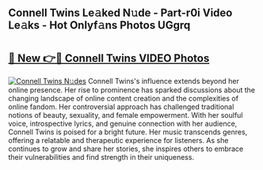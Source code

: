 ## Connell Twins Le𝚊ked N𝚞de - Part-r0i Video Le𝚊ks - Hot Onlyf𝚊ns Photos UGgrq

# <h2><a href="http://ac43177.deff.icu/?id=Connell+Twins">🔗 New 👉🔴 Connell Twins VIDEO Photos</a></h2>

[![Connell Twins N𝚞des](https://i.imgur.com/rIISA9y.gif)](http://ac43177.deff.icu/?id=Connell+Twins)
Connell Twins's influence extends beyond her online presence. Her rise to prominence has sparked discussions about the changing landscape of online content creation and the complexities of online fandom. Her controversial approach has challenged traditional notions of beauty, sexuality, and female empowerment. With her soulful voice, introspective lyrics, and genuine connection with her audience, Connell Twins is poised for a bright future. Her music transcends genres, offering a relatable and therapeutic experience for listeners. As she continues to grow and share her stories, she inspires others to embrace their vulnerabilities and find strength in their uniqueness.
